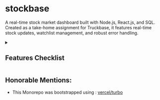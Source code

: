 # stockbase

A real-time stock market dashboard built with Node.js, React.js, and SQL. Created as a take-home assignment for Truckbase, it features real-time stock updates, watchlist management, and robust error handling.

<details>
  <summary><h2>Features Checklist</h2></summary>
  
### Required Features
#### Backend (Node.js)
- [ ] RESTful API
    - [ ] fetch current stock prices
    - [ ] add new stocks to watchlist (must be SQL DB)
        - [ ] design the schema
    - [ ] Real-Time data streaming of stock price updates
- [ ] SQL DB
    - [ ] Database Schema: Write a SQL query to create the necessary table(s) for the watchlist
Include fields like stock symbol, added timestamp, etc
    - [ ] Data Retrieval: Write a SQL query to fetch the list of stocks from the watchlist


#### Frontend (React.js)
- [ ] Stock Dashboard: simple UI to display stock prices
- [ ] Watchlist Management: users can add stocks to their watchlist
- [ ] Error Handling: Implement basic error handling
- [ ] User Feedback: Provide feedback for user actions (e.g., adding a stock to the watchlist)

#### Additional Requirements
- [ ] Include a README file with clear instructions on how to set up and run the application
- [ ] Write clean, modular, and well-documented code
- [ ] Ensure the application is robust and handles edge cases gracefully
- [ ] Bonus points for implementing user management

#### Evaluation Criteria
- Code organization and clarity
- Correct implementation of RESTful principles and WebSocket/polling mechanism
- Effective use of SQL for data storage and retrieval
- Functionality of the React.js frontend, including real-time updates
- Error handling and user experience considerations


#### Above and Beyond (Not part of original requirements)
- [ ] Landing Page
- [ ] Fully-functional Auth mechanisms
- [ ] API Schema
- [ ] API Docs
- [ ] Responsive mobile design

</details>

## Honorable Mentions:

- This Monorepo was bootstrapped using : [vercel/turbo](https://vercel.com/templates/remix/turborepo-kitchensink)